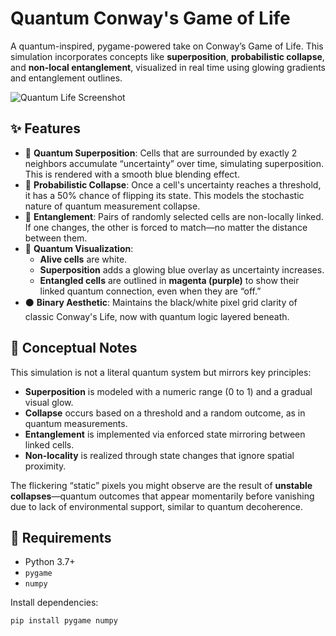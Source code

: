 # Quantum Conway's Game of Life

A quantum-inspired, pygame-powered take on Conway’s Game of Life. This simulation incorporates concepts like **superposition**, **probabilistic collapse**, and **non-local entanglement**, visualized in real time using glowing gradients and entanglement outlines.

![Quantum Life Screenshot](quantumgameoflife.png)

## ✨ Features

- 🧬 **Quantum Superposition**: Cells that are surrounded by exactly 2 neighbors accumulate “uncertainty” over time, simulating superposition. This is rendered with a smooth blue blending effect.
- 🎲 **Probabilistic Collapse**: Once a cell's uncertainty reaches a threshold, it has a 50% chance of flipping its state. This models the stochastic nature of quantum measurement collapse.
- 🔗 **Entanglement**: Pairs of randomly selected cells are non-locally linked. If one changes, the other is forced to match—no matter the distance between them.
- 🎨 **Quantum Visualization**:
  - **Alive cells** are white.
  - **Superposition** adds a glowing blue overlay as uncertainty increases.
  - **Entangled cells** are outlined in **magenta (purple)** to show their linked quantum connection, even when they are “off.”
- ⚫ **Binary Aesthetic**: Maintains the black/white pixel grid clarity of classic Conway's Life, now with quantum logic layered beneath.

## 🧠 Conceptual Notes

This simulation is not a literal quantum system but mirrors key principles:

- **Superposition** is modeled with a numeric range (0 to 1) and a gradual visual glow.
- **Collapse** occurs based on a threshold and a random outcome, as in quantum measurements.
- **Entanglement** is implemented via enforced state mirroring between linked cells.
- **Non-locality** is realized through state changes that ignore spatial proximity.

The flickering “static” pixels you might observe are the result of **unstable collapses**—quantum outcomes that appear momentarily before vanishing due to lack of environmental support, similar to quantum decoherence.

## 🚀 Requirements

- Python 3.7+
- `pygame`
- `numpy`

Install dependencies:

```bash
pip install pygame numpy
